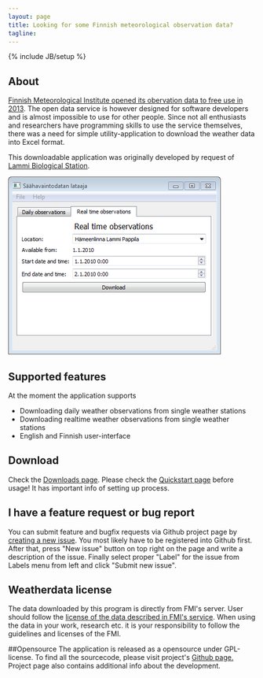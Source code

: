 ```yaml
---
layout: page
title: Looking for some Finnish meteorological observation data? 
tagline: 
---
```

{% include JB/setup %}

## About
[Finnish Meteorological Institute opened its obervation data to free use in 2013](https://ilmatieteenlaitos.fi/avoin-data). The open data service
is however designed for software developers and is almost impossible to use for other people. 
Since not all enthusiasts and researchers have programming skills to use the service themselves, there was a need for simple utility-application to download the weather data into Excel format.

This downloadable application was originally developed by request of [Lammi Biological Station](http://www.helsinki.fi/lammi/). 

![screenshot](assets/images/english-screen.png)

## Supported features
At the moment the application supports 

* Downloading daily weather observations from single weather stations
* Downloading realtime weather observations from single weather stations
* English and Finnish user-interface


## Download
Check the [Downloads page](downloads.html).
Please check the [Quickstart page](quickstart/quickstart.html) before usage! It has important info of setting up process.

## I have a feature request or bug report
You can submit feature and bugfix requests via Github project page by [creating a new issue](https://github.com/Tumetsu/Ilmatieteenlaitoksen-saadata-lataaja/issues). You most likely have to be registered into Github first. After that, press "New issue" button on top right on the page and write a description of the issue. Finally select proper "Label" for the issue from Labels menu from left and click "Submit new issue".

## Weatherdata license
The data downloaded by this program is directly from FMI's server. User should follow the [license of the data described in FMI's service](http://ilmatieteenlaitos.fi/avoin-data-lisenssi). When using the data in your work, research etc. it is your responsibility to follow the guidelines and licenses of the FMI.


##Opensource
The application is released as a opensource under GPL-license. To find all the sourcecode, please visit project's [Github page.](https://github.com/Tumetsu/Ilmatieteenlaitoksen-saadata-lataaja)
Project page also contains additional info about the development.



